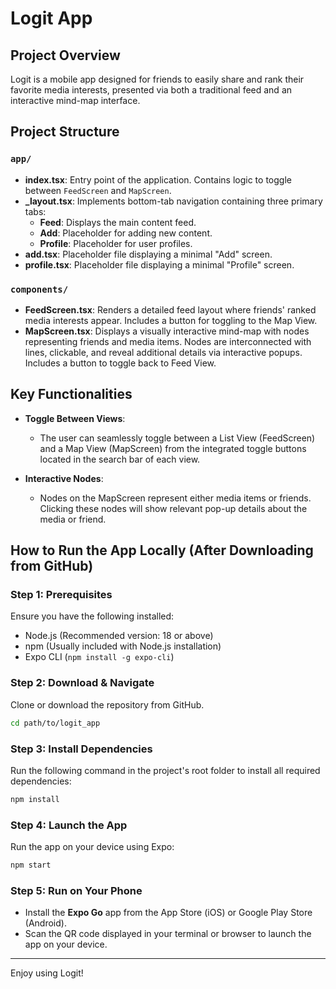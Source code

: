 # Logit App

## Project Overview
Logit is a mobile app designed for friends to easily share and rank their favorite media interests, presented via both a traditional feed and an interactive mind-map interface.

## Project Structure

### `app/`
- **index.tsx**: Entry point of the application. Contains logic to toggle between `FeedScreen` and `MapScreen`.
- **_layout.tsx**: Implements bottom-tab navigation containing three primary tabs:
  - **Feed**: Displays the main content feed.
  - **Add**: Placeholder for adding new content.
  - **Profile**: Placeholder for user profiles.
- **add.tsx**: Placeholder file displaying a minimal "Add" screen.
- **profile.tsx**: Placeholder file displaying a minimal "Profile" screen.

### `components/`
- **FeedScreen.tsx**: Renders a detailed feed layout where friends' ranked media interests appear. Includes a button for toggling to the Map View.
- **MapScreen.tsx**: Displays a visually interactive mind-map with nodes representing friends and media items. Nodes are interconnected with lines, clickable, and reveal additional details via interactive popups. Includes a button to toggle back to Feed View.

## Key Functionalities

- **Toggle Between Views**:
  - The user can seamlessly toggle between a List View (FeedScreen) and a Map View (MapScreen) from the integrated toggle buttons located in the search bar of each view.

- **Interactive Nodes**:
  - Nodes on the MapScreen represent either media items or friends. Clicking these nodes will show relevant pop-up details about the media or friend.

## How to Run the App Locally (After Downloading from GitHub)

### Step 1: Prerequisites
Ensure you have the following installed:
- Node.js (Recommended version: 18 or above)
- npm (Usually included with Node.js installation)
- Expo CLI (`npm install -g expo-cli`)

### Step 2: Download & Navigate
Clone or download the repository from GitHub.

```bash
cd path/to/logit_app
```

### Step 3: Install Dependencies
Run the following command in the project's root folder to install all required dependencies:

```bash
npm install
```

### Step 4: Launch the App
Run the app on your device using Expo:

```bash
npm start
```

### Step 5: Run on Your Phone
- Install the **Expo Go** app from the App Store (iOS) or Google Play Store (Android).
- Scan the QR code displayed in your terminal or browser to launch the app on your device.

---

Enjoy using Logit!


